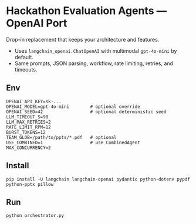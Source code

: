 # Hackathon Evaluation Agents — OpenAI Port

Drop-in replacement that keeps your architecture and features.
- Uses `langchain_openai.ChatOpenAI` with multimodal `gpt-4o-mini` by default.
- Same prompts, JSON parsing, workflow, rate limiting, retries, and timeouts.

## Env
```
OPENAI_API_KEY=sk-...
OPENAI_MODEL=gpt-4o-mini        # optional override
OPENAI_SEED=42                  # optional deterministic seed
LLM_TIMEOUT_S=90
LLM_MAX_RETRIES=2
RATE_LIMIT_RPM=12
BURST_TOKENS=12
TEAM_GLOB=/path/to/ppts/*.pdf   # optional
USE_COMBINED=1                  # use CombinedAgent
MAX_CONCURRENCY=2
```

## Install
```
pip install -U langchain langchain-openai pydantic python-dotenv pypdf python-pptx pillow
```

## Run
```
python orchestrator.py
```